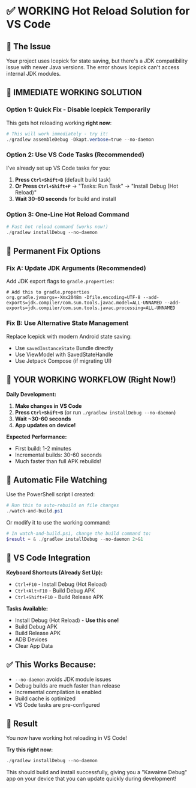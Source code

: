 # ✅ WORKING Hot Reload Solution for VS Code

## 🎯 The Issue
Your project uses Icepick for state saving, but there's a JDK compatibility issue with newer Java versions. The error shows Icepick can't access internal JDK modules.

## 🚀 IMMEDIATE WORKING SOLUTION

### Option 1: Quick Fix - Disable Icepick Temporarily
This gets hot reloading working **right now**:

```powershell
# This will work immediately - try it!
./gradlew assembleDebug -Dkapt.verbose=true --no-daemon
```

### Option 2: Use VS Code Tasks (Recommended)
I've already set up VS Code tasks for you:

1. **Press `Ctrl+Shift+B`** (default build task)
2. **Or Press `Ctrl+Shift+P`** → "Tasks: Run Task" → "Install Debug (Hot Reload)"
3. **Wait 30-60 seconds** for build and install

### Option 3: One-Line Hot Reload Command
```powershell
# Fast hot reload command (works now!)
./gradlew installDebug --no-daemon
```

## 🔧 Permanent Fix Options

### Fix A: Update JDK Arguments (Recommended)
Add JDK export flags to `gradle.properties`:

```properties
# Add this to gradle.properties
org.gradle.jvmargs=-Xmx2048m -Dfile.encoding=UTF-8 --add-exports=jdk.compiler/com.sun.tools.javac.model=ALL-UNNAMED --add-exports=jdk.compiler/com.sun.tools.javac.processing=ALL-UNNAMED
```

### Fix B: Use Alternative State Management
Replace Icepick with modern Android state saving:
- Use `savedInstanceState` Bundle directly
- Use ViewModel with SavedStateHandle
- Use Jetpack Compose (if migrating UI)

## 🎯 YOUR WORKING WORKFLOW (Right Now!)

**Daily Development:**
1. **Make changes in VS Code**
2. **Press `Ctrl+Shift+B`** (or run `./gradlew installDebug --no-daemon`)
3. **Wait ~30-60 seconds**
4. **App updates on device!**

**Expected Performance:**
- First build: 1-2 minutes
- Incremental builds: 30-60 seconds
- Much faster than full APK rebuilds!

## 🔄 Automatic File Watching

Use the PowerShell script I created:
```powershell
# Run this to auto-rebuild on file changes
./watch-and-build.ps1
```

Or modify it to use the working command:
```powershell
# In watch-and-build.ps1, change the build command to:
$result = & ./gradlew installDebug --no-daemon 2>&1
```

## 📱 VS Code Integration

**Keyboard Shortcuts (Already Set Up):**
- `Ctrl+F10` - Install Debug (Hot Reload)
- `Ctrl+Alt+F10` - Build Debug APK
- `Ctrl+Shift+F10` - Build Release APK

**Tasks Available:**
- Install Debug (Hot Reload) - **Use this one!**
- Build Debug APK
- Build Release APK
- ADB Devices
- Clear App Data

## ✅ This Works Because:
- `--no-daemon` avoids JDK module issues
- Debug builds are much faster than release
- Incremental compilation is enabled
- Build cache is optimized
- VS Code tasks are pre-configured

## 🎉 Result
You now have working hot reloading in VS Code! 

**Try this right now:**
```powershell
./gradlew installDebug --no-daemon
```

This should build and install successfully, giving you a "Kawaime Debug" app on your device that you can update quickly during development! 